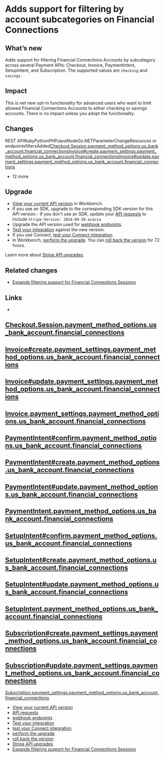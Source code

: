 # Adds support for filtering by account subcategories on Financial Connections

## What’s new

Adds support for filtering Financial Connections Accounts by subcategory across
several Payment APIs: Checkout, Invoice, PaymentIntent, SetupIntent, and
Subscription. The supported values are `checking` and `savings`.

## Impact

This is net new opt-in functionality for advanced users who want to limit
allowed Financial Connections Accounts to either checking or savings accounts.
There is no impact unless you adopt the functionality.

## Changes

REST APIRubyPythonPHPJavaNodeGo.NETParameterChangeResources or
endpointsfiltersAdded[Checkout.Session.payment_method_options.us_bank_account.financial_connections](https://docs.stripe.com/api/checkout/sessions/object#checkout_session_object-payment_method_options-us_bank_account-financial_connections)[Invoice#create.payment_settings.payment_method_options.us_bank_account.financial_connections](https://docs.stripe.com/api/invoices/create#create_invoice-payment_settings-payment_method_options-us_bank_account-financial_connections)[Invoice#update.payment_settings.payment_method_options.us_bank_account.financial_connections](https://docs.stripe.com/api/invoices/update#update_invoice-payment_settings-payment_method_options-us_bank_account-financial_connections)
+ 12 more
## Upgrade

- [View your current API
version](https://docs.stripe.com/upgrades#view-your-api-version-and-the-latest-available-upgrade-in-workbench)
in Workbench.
- If you use an SDK, upgrade to the corresponding SDK version for this API
version.- If you don’t use an SDK, update your [API
requests](https://docs.stripe.com/api/versioning) to include `Stripe-Version:
2024-09-30.acacia`
- Upgrade the API version used for [webhook
endpoints](https://docs.stripe.com/webhooks/versioning).
- [Test your integration](https://docs.stripe.com/testing) against the new
version.
- If you use Connect, [test your Connect
integration](https://docs.stripe.com/connect/testing).
- In Workbench, [perform the
upgrade](https://docs.stripe.com/upgrades#perform-the-upgrade). You can [roll
back the version](https://docs.stripe.com/upgrades#roll-back-your-api-version)
for 72 hours.

Learn more about [Stripe API upgrades](https://docs.stripe.com/upgrades).

## Related changes

- [Expands filtering support for Financial Connections
Sessions](https://docs.stripe.com/changelog/acacia/2024-09-30/financial-connections-additional-filters)

## Links

-
[Checkout.Session.payment_method_options.us_bank_account.financial_connections](https://docs.stripe.com/api/checkout/sessions/object#checkout_session_object-payment_method_options-us_bank_account-financial_connections)
-
[Invoice#create.payment_settings.payment_method_options.us_bank_account.financial_connections](https://docs.stripe.com/api/invoices/create#create_invoice-payment_settings-payment_method_options-us_bank_account-financial_connections)
-
[Invoice#update.payment_settings.payment_method_options.us_bank_account.financial_connections](https://docs.stripe.com/api/invoices/update#update_invoice-payment_settings-payment_method_options-us_bank_account-financial_connections)
-
[Invoice.payment_settings.payment_method_options.us_bank_account.financial_connections](https://docs.stripe.com/api/invoices/object#invoice_object-payment_settings-payment_method_options-us_bank_account-financial_connections)
-
[PaymentIntent#confirm.payment_method_options.us_bank_account.financial_connections](https://docs.stripe.com/api/payment_intents/confirm#confirm_payment_intent-payment_method_options-us_bank_account-financial_connections)
-
[PaymentIntent#create.payment_method_options.us_bank_account.financial_connections](https://docs.stripe.com/api/payment_intents/create#create_payment_intent-payment_method_options-us_bank_account-financial_connections)
-
[PaymentIntent#update.payment_method_options.us_bank_account.financial_connections](https://docs.stripe.com/api/payment_intents/update#update_payment_intent-payment_method_options-us_bank_account-financial_connections)
-
[PaymentIntent.payment_method_options.us_bank_account.financial_connections](https://docs.stripe.com/api/payment_intents/object#payment_intent_object-payment_method_options-us_bank_account-financial_connections)
-
[SetupIntent#confirm.payment_method_options.us_bank_account.financial_connections](https://docs.stripe.com/api/setup_intents/confirm#confirm_setup_intent-payment_method_options-us_bank_account-financial_connections)
-
[SetupIntent#create.payment_method_options.us_bank_account.financial_connections](https://docs.stripe.com/api/setup_intents/create#create_setup_intent-payment_method_options-us_bank_account-financial_connections)
-
[SetupIntent#update.payment_method_options.us_bank_account.financial_connections](https://docs.stripe.com/api/setup_intents/update#update_setup_intent-payment_method_options-us_bank_account-financial_connections)
-
[SetupIntent.payment_method_options.us_bank_account.financial_connections](https://docs.stripe.com/api/setup_intents/object#setup_intent_object-payment_method_options-us_bank_account-financial_connections)
-
[Subscription#create.payment_settings.payment_method_options.us_bank_account.financial_connections](https://docs.stripe.com/api/subscriptions/create#create_subscription-payment_settings-payment_method_options-us_bank_account-financial_connections)
-
[Subscription#update.payment_settings.payment_method_options.us_bank_account.financial_connections](https://docs.stripe.com/api/subscriptions/update#update_subscription-payment_settings-payment_method_options-us_bank_account-financial_connections)
-
[Subscription.payment_settings.payment_method_options.us_bank_account.financial_connections](https://docs.stripe.com/api/subscriptions/object#subscription_object-payment_settings-payment_method_options-us_bank_account-financial_connections)
- [View your current API
version](https://docs.stripe.com/upgrades#view-your-api-version-and-the-latest-available-upgrade-in-workbench)
- [API requests](https://docs.stripe.com/api/versioning)
- [webhook endpoints](https://docs.stripe.com/webhooks/versioning)
- [Test your integration](https://docs.stripe.com/testing)
- [test your Connect integration](https://docs.stripe.com/connect/testing)
- [perform the upgrade](https://docs.stripe.com/upgrades#perform-the-upgrade)
- [roll back the
version](https://docs.stripe.com/upgrades#roll-back-your-api-version)
- [Stripe API upgrades](https://docs.stripe.com/upgrades)
- [Expands filtering support for Financial Connections
Sessions](https://docs.stripe.com/changelog/acacia/2024-09-30/financial-connections-additional-filters)